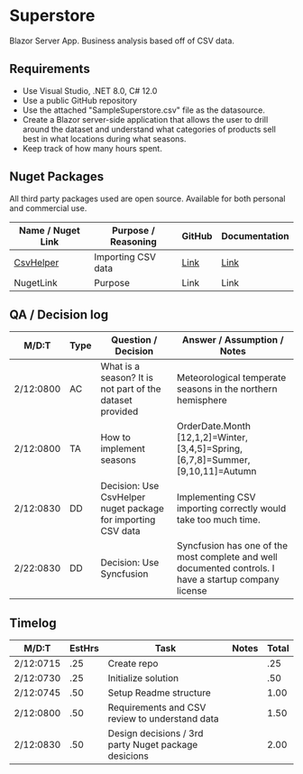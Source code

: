 # Superstore
Blazor Server App. Business analysis based off of CSV data. 

## Requirements
- Use Visual Studio, .NET 8.0, C# 12.0
- Use a public GitHub repository
- Use the attached "SampleSuperstore.csv" file as the datasource. 
- Create a Blazor server-side application that allows the user to drill around the dataset and understand what categories of products sell best in what locations during what seasons. 
- Keep track of how many hours spent. 

## Nuget Packages
All third party packages used are open source. Available for both personal and commercial use. 

| Name / Nuget Link | Purpose / Reasoning | GitHub | Documentation | 
| ----------------- |---------------------| ------------|-----------------------|
| [CsvHelper](https://www.nuget.org/packages/CsvHelper/30.1.0?_src=template)  | Importing CSV data | [Link](https://github.com/JoshClose/CsvHelper) | [Link](https://joshclose.github.io/CsvHelper/) |
| NugetLink | Purpose | Link | Link |


## QA / Decision log
| M/D:T     | Type | Question / Decision                                          | Answer / Assumption / Notes                                                       |  
| --------- |------| -------------------------------------------------------------|-----------------------------------------------------------------------------------|
| 2/12:0800 | AC   | What is a season? It is not part of the dataset provided     | Meteorological temperate seasons in the northern hemisphere                       |
| 2/12:0800 | TA   | How to implement seasons                                     | OrderDate.Month [12,1,2]=Winter, [3,4,5]=Spring, [6,7,8]=Summer, [9,10,11]=Autumn |
| 2/12:0830 | DD   | Decision: Use CsvHelper nuget package for importing CSV data | Implementing CSV importing correctly would take too much time.   |
| 2/22:0830 | DD   | Decision: Use Syncfusion                                     | Syncfusion has one of the most complete and well documented controls. I have a startup company license  |


 ## Timelog
| M/D:T     | EstHrs | Task                                                       | Notes                                           | Total   |
| --------- |------| -------------------------------------------------------------|-------------------------------------------------|---------|
| 2/12:0715 | .25   | Create repo                                                 |                                                 |.25      |
| 2/12:0730 | .25   | Initialize solution                                         |                                                 |.50      |
| 2/12:0745 | .50   | Setup Readme structure                                      |                                                 |1.00     |
| 2/12:0800 | .50   | Requirements and CSV review to understand data              |                                                 |1.50     |
| 2/12:0830 | .50   | Design decisions / 3rd party Nuget package desicions        |                                                 |2.00     |
